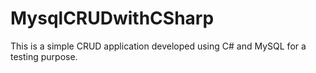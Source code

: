 # MysqlCRUDwithCSharp

This is a simple CRUD application developed using C# and MySQL for a testing purpose.

